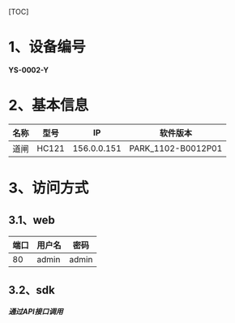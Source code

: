 [TOC]

# 1、设备编号

**YS-0002-Y**

# 2、基本信息

| 名称    | 型号        | IP |软件版本|
| --------- | --------  | -------- |--------| 
| 道闸  | HC121  |156.0.0.151|PARK_1102-B0012P01|

# 3、访问方式

## 3.1、web

| 端口    | 用户名        | 密码 |
| --------- | --------  | -------- | 
| 80  | admin  |admin|

## 3.2、sdk

***通过API接口调用***
